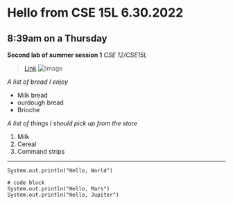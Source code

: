 # Hello from CSE 15L 6.30.2022 #
## 8:39am on a Thursday ##
**Second lab of summer session 1**
*CSE 12/CSE15L*
>[Link](https://www.youtube.com/watch?v=p7YXXieghto)
>![Image](https://paspahang.org/wp-content/uploads/2019/03/get-the-marvelous-funny-looking-cat-memes-of-funny-looking-cat-memes.jpg)

*A list of bread I enjoy*
* Milk bread
* ourdough bread
* Brioche 

*A list of things I should pick up from the store*
1. Milk
2. Cereal
3. Command strips
---
`System.out.println("Hello, World")`

```
# code block
System.out.println("Hello, Mars")
System.out.println("Hello, Jupiter")
```
